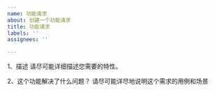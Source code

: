 ```yaml
---
name: 功能请求
about: 创建一个功能请求
title: 功能请求
labels: ''
assignees: ''

---
```


1、描述
请尽可能详细描述您需要的特性。
  
2、这个功能解决了什么问题？
请尽可能详尽地说明这个需求的用例和场景
 
